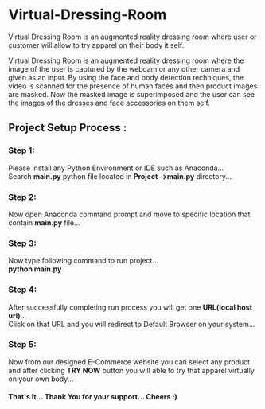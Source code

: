 # Virtual-Dressing-Room
Virtual Dressing Room is an augmented reality dressing room where user or customer will allow to try apparel on their body it self.

Virtual Dressing Room is an augmented reality dressing room where the image of the user is captured by the webcam or any other camera and given as an input. By using the face and body detection techniques, the video is scanned for the presence of human faces and then product images are masked. Now the masked image is superimposed and the user can see the images of the dresses and face accessories on them self.

<h2>Project Setup Process :</h2>

<h3>Step 1:</h3> 
Please install any Python Environment or IDE such as Anaconda...<br>
Search <b>main.py</b> python file located in <b>Project-->main.py</b> directory...<br>

<h3>Step 2:</h3> 
Now open Anaconda command prompt and move to specific location that contain <b>main.py</b> file...<br>

<h3>Step 3:</h3> 
Now type following command to run project...<br>
<b>python main.py</b><br>

<h3>Step 4:</h3> 
After successfully completing run process you will get one <b>URL(local host url)</b>...<br>
Click on that URL and you will redirect to Default Browser on your system...<br>

<h3>Step 5:</h3> 
Now from our designed E-Commerce website you can select any product and after clicking <b>TRY NOW</b> button you will able to try that apparel virtually on your own body...<br>

<h4>That's it... Thank You for your support... Cheers :)</h4>
